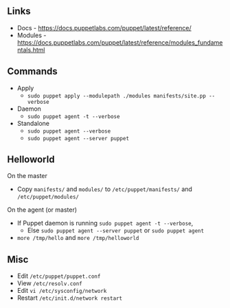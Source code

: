 ## Links

- Docs - https://docs.puppetlabs.com/puppet/latest/reference/
- Modules - https://docs.puppetlabs.com/puppet/latest/reference/modules_fundamentals.html

## Commands

- Apply
  - `sudo puppet apply --modulepath ./modules manifests/site.pp --verbose`
- Daemon
  - `sudo puppet agent -t --verbose`
- Standalone
  - `sudo puppet agent --verbose`
  - `sudo puppet agent --server puppet`

## Helloworld

On the master

- Copy `manifests/` and `modules/` to `/etc/puppet/manifests/` and `/etc/puppet/modules/`

On the agent (or master)

- If Puppet daemon is running `sudo puppet agent -t --verbose`, 
  - Else `sudo puppet agent --server puppet` or `sudo puppet agent`
- `more /tmp/hello` and `more /tmp/helloworld`


## Misc

- Edit `/etc/puppet/puppet.conf`
- View `/etc/resolv.conf`
- Edit `vi /etc/sysconfig/network`
- Restart `/etc/init.d/network restart`
